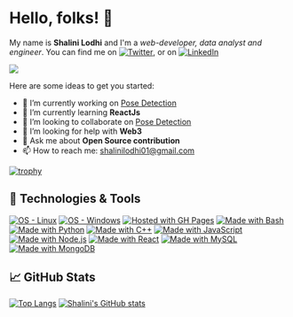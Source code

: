
# Hello, folks! 👋
My name is **Shalini Lodhi** and I'm a *web-developer, data analyst and engineer*.  You can find me on [![Twitter](https://camo.githubusercontent.com/f649fe6a8f323f310d270b1f081e988cb21f240c4627baf7f92639f3931e31d5/687474703a2f2f692e696d6775722e636f6d2f77577a583975422e706e67 "twitter icon without padding")](https://twitter.com/shalini07lodhi), or on [![LinkedIn](https://raw.githubusercontent.com/MartinHeinz/MartinHeinz/master/linkedin-3-16.png "LinkedIn icon without padding")](https://www.linkedin.com/in/shalini-lodhi-07122001/)

![](https://komarev.com/ghpvc/?username=Shalini-lodhi&style=flat)

Here are some ideas to get you started:

- 🔭 I’m currently working on [Pose Detection](https://github.com/Shalini-lodhi/Pose-Detection)
- 🌱 I’m currently learning **ReactJs**
- 👯 I’m looking to collaborate on [Pose Detection](https://github.com/Shalini-lodhi/Pose-Detection)
- 🤔 I’m looking for help with **Web3**
- 💬 Ask me about **Open Source contribution**
- 📫 How to reach me: shalinilodhi01@gmail.com 
<!-- - 😄 Pronouns: ...
- ⚡ Fun fact: ...
-->
[![trophy](https://github-profile-trophy.vercel.app/?username=Shalini-lodhi)](https://github.com/Shalini-lodhi/github-profile-trophy)

## 🔧 Technologies & Tools
[![OS - Linux](https://img.shields.io/badge/OS-Linux-blue?logo=linux&logoColor=white)](https://www.linux.org/ "Go to Linux homepage") [![OS - Windows](https://img.shields.io/badge/OS-Windows-blue?logo=windows&logoColor=white)](https://www.microsoft.com/ "Go to Microsoft homepage") [![Hosted with GH Pages](https://img.shields.io/badge/Hosted_with-GitHub_Pages-blue?logo=github&logoColor=white)](https://pages.github.com/ "Go to GitHub Pages homepage") [![Made with Bash](https://img.shields.io/badge/Bash->=3-blue?logo=gnu-bash&logoColor=white)](https://www.gnu.org/software/bash/ "Go to Bash homepage") [![Made with Python](https://img.shields.io/badge/Python->=3.6-blue?logo=python&logoColor=white)](https://python.org "Go to Python homepage") [![Made with C++](https://img.shields.io/badge/C++->=17-blue?logo=c&logoColor=white)](https://python.org "Go to Python homepage") [![Made with JavaScript](https://img.shields.io/badge/Made_with-JavaScript-blue?logo=javascript&logoColor=white)](https://www.javascript.com/ "Go to JavaScript homepage") [![Made with Node.js](https://img.shields.io/badge/Node.js->=12-blue?logo=node.js&logoColor=white)](https://nodejs.org "Go to Node.js homepage") [![Made with React](https://img.shields.io/badge/React-17-blue?logo=react&logoColor=white)](https://reactjs.org "Go to React homepage") [![Made with MySQL](https://img.shields.io/badge/MySQL->=5.7-blue?logo=mysql&logoColor=white)](https://www.mysql.com/ "Go to MySQL homepage") [![Made with MongoDB](https://img.shields.io/badge/MongoDB-3-blue?logo=mongodb&logoColor=white)](https://www.mongodb.com/ "Go to MongoDB homepage")

## 📈 GitHub Stats
[![Top Langs](https://github-readme-stats.vercel.app/api/top-langs/?username=Shalini-lodhi&langs_count=5)](https://github.com/Shalini-lodhi/github-readme-stats/) [![Shalini's GitHub stats](https://github-readme-stats.vercel.app/api?username=Shalini-lodhi&count_private=true&show_icons=true)](https://github.com/Shalini-lodhi/github-readme-stats/)
